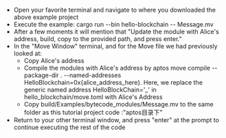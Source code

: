 - Open your favorite terminal and navigate to where you downloaded the above example project
- Execute the example: cargo run --bin hello-blockchain -- Message.mv
- After a few moments it will mention that "Update the module with Alice's address, build, copy to the provided path, and press enter."
- In the "Move Window" terminal, and for the Move file we had previously looked at:
    - Copy Alice's address
    - Compile the modules with Alice's address by aptos move compile --package-dir . --named-addresses HelloBlockchain=0x{alice_address_here}. Here, we replace the generic named address HelloBlockChain='_' in hello_blockchain/move.toml with Alice's Address
    - Copy build/Examples/bytecode_modules/Message.mv to the same folder as this tutorial project code :"aptos目录下"
- Return to your other terminal window, and press "enter" at the prompt to continue executing the rest of the code
